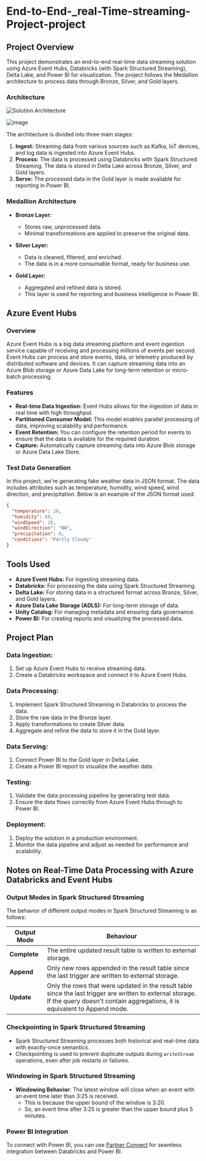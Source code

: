 # End-to-End-_real-Time-streaming-Project-project


## Project Overview

This project demonstrates an end-to-end real-time data streaming solution using Azure Event Hubs, Databricks (with Spark Structured Streaming), Delta Lake, and Power BI for visualization. The project follows the Medallion architecture to process data through Bronze, Silver, and Gold layers.

### Architecture

![Solution Architecture](Assests/Solution%20Architech.png)

![image](https://github.com/user-attachments/assets/57feff1a-5c55-4fe1-bfbe-bf5a1a426ce5)



The architecture is divided into three main stages:

1. **Ingest:** Streaming data from various sources such as Kafka, IoT devices, and log data is ingested into Azure Event Hubs.
2. **Process:** The data is processed using Databricks with Spark Structured Streaming. The data is stored in Delta Lake across Bronze, Silver, and Gold layers.
3. **Serve:** The processed data in the Gold layer is made available for reporting in Power BI.

### Medallion Architecture

- **Bronze Layer:**
  - Stores raw, unprocessed data.
  - Minimal transformations are applied to preserve the original data.

- **Silver Layer:**
  - Data is cleaned, filtered, and enriched.
  - The data is in a more consumable format, ready for business use.

- **Gold Layer:**
  - Aggregated and refined data is stored.
  - This layer is used for reporting and business intelligence in Power BI.

## Azure Event Hubs

### Overview

Azure Event Hubs is a big data streaming platform and event ingestion service capable of receiving and processing millions of events per second. Event Hubs can process and store events, data, or telemetry produced by distributed software and devices. It can capture streaming data into an Azure Blob storage or Azure Data Lake for long-term retention or micro-batch processing.

### Features

- **Real-time Data Ingestion:** Event Hubs allows for the ingestion of data in real time with high throughput.
- **Partitioned Consumer Model:** This model enables parallel processing of data, improving scalability and performance.
- **Event Retention:** You can configure the retention period for events to ensure that the data is available for the required duration.
- **Capture:** Automatically capture streaming data into Azure Blob storage or Azure Data Lake Store.

### Test Data Generation

In this project, we're generating fake weather data in JSON format. The data includes attributes such as temperature, humidity, wind speed, wind direction, and precipitation. Below is an example of the JSON format used:

```json
{
  "temperature": 20,
  "humidity": 60,
  "windSpeed": 10,
  "windDirection": "NW",
  "precipitation": 0,
  "conditions": "Partly Cloudy"
}
```

## Tools Used

- **Azure Event Hubs:** For ingesting streaming data.
- **Databricks:** For processing the data using Spark Structured Streaming.
- **Delta Lake:** For storing data in a structured format across Bronze, Silver, and Gold layers.
- **Azure Data Lake Storage (ADLS):** For long-term storage of data.
- **Unity Catalog:** For managing metadata and ensuring data governance.
- **Power BI:** For creating reports and visualizing the processed data.

## Project Plan

### Data Ingestion:

1. Set up Azure Event Hubs to receive streaming data.
2. Create a Databricks workspace and connect it to Azure Event Hubs.

### Data Processing:

1. Implement Spark Structured Streaming in Databricks to process the data.
2. Store the raw data in the Bronze layer.
3. Apply transformations to create Silver data.
4. Aggregate and refine the data to store it in the Gold layer.

### Data Serving:

1. Connect Power BI to the Gold layer in Delta Lake.
2. Create a Power BI report to visualize the weather data.

### Testing:

1. Validate the data processing pipeline by generating test data.
2. Ensure the data flows correctly from Azure Event Hubs through to Power BI.

### Deployment:

1. Deploy the solution in a production environment.
2. Monitor the data pipeline and adjust as needed for performance and scalability.

## Notes on Real-Time Data Processing with Azure Databricks and Event Hubs

### Output Modes in Spark Structured Streaming

The behavior of different output modes in Spark Structured Streaming is as follows:

| Output Mode | Behaviour |
|-------------|-----------|
| **Complete** | The entire updated result table is written to external storage. |
| **Append**   | Only new rows appended in the result table since the last trigger are written to external storage. |
| **Update**   | Only the rows that were updated in the result table since the last trigger are written to external storage. If the query doesn't contain aggregations, it is equivalent to Append mode. |

### Checkpointing in Spark Structured Streaming

- Spark Structured Streaming processes both historical and real-time data with exactly-once semantics.
- Checkpointing is used to prevent duplicate outputs during `writeStream` operations, even after job restarts or failures.

### Windowing in Spark Structured Streaming

- **Windowing Behavior**: The latest window will close when an event with an event time later than 3:25 is received.
  - This is because the upper bound of the window is 3:20.
  - So, an event time after 3:25 is greater than the upper bound plus 5 minutes.

### Power BI Integration

To connect with Power BI, you can use [Partner Connect](https://learn.microsoft.com/en-us/power-bi/connect-data/service-partner-connect) for seamless integration between Databricks and Power BI.
